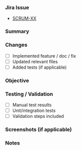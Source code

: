 ### Jira Issue  
- [SCRUM-XX](https://brilliantpenman.atlassian.net/browse/SCRUM-XX)

### Summary  
<!-- Brief description of what this PR does -->

### Changes  
- [ ] Implemented feature / doc / fix
- [ ] Updated relevant files
- [ ] Added tests (if applicable)

### Objective  
<!-- State the business or sprint objective this PR fulfills -->

### Testing / Validation  
- [ ] Manual test results
- [ ] Unit/integration tests
- [ ] Validation steps included

### Screenshots (if applicable)  
<!-- Add screenshots / logs if useful -->

### Notes  
<!-- Any blockers, caveats, or follow-ups -->
